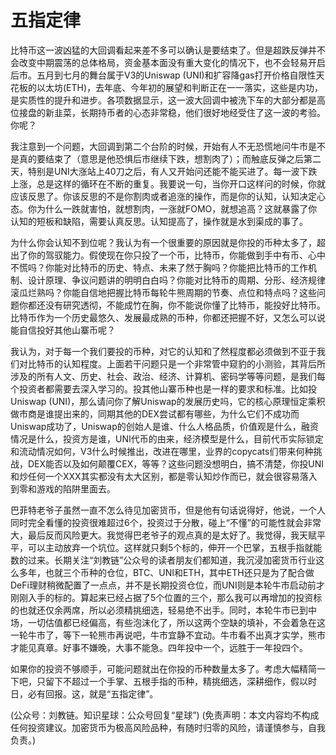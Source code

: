 # 五指定律

比特币这一波凶猛的大回调看起来差不多可以确认是要结束了。但是超跌反弹并不会改变中期震荡的总体格局，资金基本面没有重大变化的情况下，也不会轻易开启后市。五月到七月的舞台属于V3的Uniswap (UNI)和扩容降gas打开价格自限性天花板的以太坊(ETH)，去年底、今年初的展望和判断正在一一落实，这些是内功，是实质性的提升和进步。各项数据显示，这一波大回调中被洗下车的大部分都是高位接盘的新韭菜，长期持币者的心态非常稳，他们很好地经受住了这一波的考验。你呢？

我注意到一个问题，大回调到第二个台阶的时候，开始有人不无恐慌地问牛市是不是真的要结束了（意思是他恐惧后市继续下跌，想割肉了）；而触底反弹之后第二天，特别是UNI大涨站上40刀之后，有人又开始问还能不能买进了。每一波下跌上涨，总是这样的循环在不断的重复。我要说一句，当你开口这样问的时候，你就应该反思了。你该反思的不是你割肉或者追涨的操作，而是你的认知，认知决定心态。你为什么一跌就害怕，就想割肉，一涨就FOMO，就想追高？这就暴露了你认知的短板和缺陷，需要认真反思。认知提高了，操作就是水到渠成的事了。

为什么你会认知不到位呢？我认为有一个很重要的原因就是你投的币种太多了，超出了你的驾驭能力。假使现在你只投了一个币，比特币，你能做到手中有币、心中不慌吗？你能对比特币的历史、特点、未来了然于胸吗？你能把比特币的工作机制、设计原理、争议问题讲的明明白白吗？你能对比特币的周期、分形、经济规律滚瓜烂熟吗？你能自信地把握比特币每轮牛熊周期的节奏、点位和特点吗？这些问题你都还没有研究透彻，不能成竹在胸，你不能说你懂了比特币，能投好比特币。比特币作为一个历史最悠久、发展最成熟的币种，你都还把握不好，又怎么可以说能自信投好其他山寨币呢？

我认为，对于每一个我们要投的币种，对它的认知和了然程度都必须做到不亚于我们对比特币的认知程度。上面若干问题只是一个非常管中窥豹的小测验，其背后所涉及的所有人文、历史、社会、政治、经济、计算机、密码学等等问题，是我们每个投资者都需要去深入学习的。投其他山寨币种也是一样的要求和标准。比如投Uniswap (UNI)，那么请问你了解Uniswap的发展历史吗，它的核心原理恒定乘积做市商是谁提出来的，同期其他的DEX尝试都有哪些，为什么它们不成功而Uniswap成功了，Uniswap的创始人是谁、什么人格品质，价值观是什么，融资情况是什么，投资方是谁，UNI代币的由来，经济模型是什么，目前代币实际锁定和流动情况如何，V3什么时候推出，改进在哪里，业界的copycats们带来何种挑战，DEX能否以及如何颠覆CEX，等等？这些问题没想明白，搞不清楚，你投UNI和炒任何一个XXX其实都没有太大区别，都是零认知炒作而已，就会很容易落入到零和游戏的陷阱里面去。

巴菲特老爷子虽然一直不怎么待见加密货币，但是他有句话说得好，他说，一个人同时完全看懂的投资很难超过6个，投资过于分散，碰上“不懂”的可能性就会非常大，最后反而风险更大。我觉得巴老爷子的观点真的是太好了。我觉得，我天赋平平，可以主动放弃一个坑位。这样就只剩5个标的，伸开一个巴掌，五根手指就能数的过来。长期关注“刘教链”公众号的读者朋友们都知道，我沉浸加密货币行业这么多年，也就三个币种的仓位，BTC、UNI和ETH，其中ETH还只是为了配合做DeFi理财稍微配置了一点点，并不是长期投资仓位，而UNI则是本轮牛市启动前才刚刚入手的标的。算起来已经占据了5个位置的三个，那么我可以再增加的投资标的也就还仅余两席，所以必须精挑细选，轻易绝不出手。同时，本轮牛市已到中场，一切估值都已经偏高，有些泡沫化了，所以这两个空缺的填补，不会着急在这一轮牛市了，等下一轮熊市再说吧，牛市宜静不宜动。牛市看不出真才实学，熊市才能见真章。好事不嫌晚，大事不能急。四年投中一个，远胜于一年投四个。

如果你的投资不够顺手，可能问题就出在你投的币种数量太多了。考虑大幅精简一下吧，只留下不超过一个手掌、五根手指的币种，精挑细选，深耕细作，假以时日，必有回报。这，就是“五指定律”。

(公众号：刘教链。知识星球：公众号回复“星球”)
(免责声明：本文内容均不构成任何投资建议。加密货币为极高风险品种，有随时归零的风险，请谨慎参与，自我负责。)

